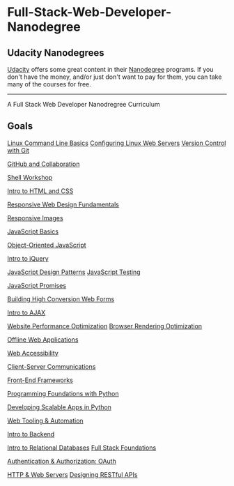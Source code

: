 # Full-Stack-Web-Developer-Nanodegree


## Udacity Nanodegrees
[Udacity](https://www.udacity.com/) offers some great content in their
[Nanodegree](https://www.udacity.com/nanodegree) programs. If you don't have
the money, and/or just don't want to pay for them, you can take many of the
courses for free.



---


A Full Stack Web Developer Nanodregree Curriculum 





## Goals

 <!-- - [x]  -->
  [Linux Command Line Basics](https://www.udacity.com/course/linux-command-line-basics--ud595 ) 
 [Configuring Linux Web Servers](https://www.udacity.com/course/linux-command-line-basics--ud595 ) 
 [Version Control with Git](https://www.udacity.com/course/linux-command-line-basics--ud595 ) 

   [GitHub and Collaboration](https://www.udacity.com/course/github-collaboration--ud456 ) 

   [Shell Workshop](https://www.udacity.com/course/shell-workshop--ud206 )


  [Intro to HTML and CSS](https://www.udacity.com/course/intro-to-html-and-css--ud304 )


   [Responsive Web Design Fundamentals](https://www.udacity.com/course/responsive-web-design-fundamentals--ud893 )


  [Responsive Images](https://www.udacity.com/course/responsive-images--ud882)

  [JavaScript Basics](https://www.udacity.com/course/javascript-basics--ud804)


 [Object-Oriented JavaScript](https://www.udacity.com/course/object-oriented-javascript--ud015)




 [Intro to jQuery](https://www.udacity.com/course/intro-to-jquery--ud245)


 [JavaScript Design Patterns](https://www.udacity.com/course/javascript-design-patterns--ud989)
 [JavaScript Testing](https://www.udacity.com/course/javascript-testing--ud549)


 [JavaScript Promises](https://www.udacity.com/course/javascript-promises--ud898)

 [Building High Conversion Web Forms](https://www.udacity.com/course/building-high-conversion-web-forms--ud890)


 [Intro to AJAX](https://www.udacity.com/course/intro-to-ajax--ud110)


 [Website Performance Optimization](https://www.udacity.com/course/website-performance-optimization--ud884)
 [Browser Rendering Optimization](https://www.udacity.com/course/browser-rendering-optimization--ud860)


[Offline Web Applications](https://www.udacity.com/course/offline-web-applications--ud899)


[Web Accessibility](https://www.udacity.com/course/web-accessibility--ud891)


[Client-Server Communications](https://www.udacity.com/course/client-server-communication--ud897)


[Front-End Frameworks](https://www.udacity.com/course/front-end-frameworks--ud894)

 [Programming Foundations with Python](https://www.udacity.com/course/programming-foundations-with-python--ud036)

   [Developing Scalable Apps in Python](https://www.udacity.com/course/developing-scalable-apps-in-python--ud858)



 [Web Tooling & Automation](https://www.udacity.com/course/web-tooling-automation--ud892)



 [Intro to Backend](https://www.udacity.com/course/intro-to-backend--ud171)

 [Intro to Relational Databases](https://www.udacity.com/course/intro-to-relational-databases--ud197)
 [Full Stack Foundations](https://www.udacity.com/course/full-stack-foundations--ud088)

 [Authentication & Authorization: OAuth](https://www.udacity.com/course/authentication-authorization-oauth--ud330)


 [HTTP & Web Servers](https://www.udacity.com/course/http-web-servers--ud303)
 [Designing RESTful APIs](https://www.udacity.com/course/designing-restful-apis--ud388)





















